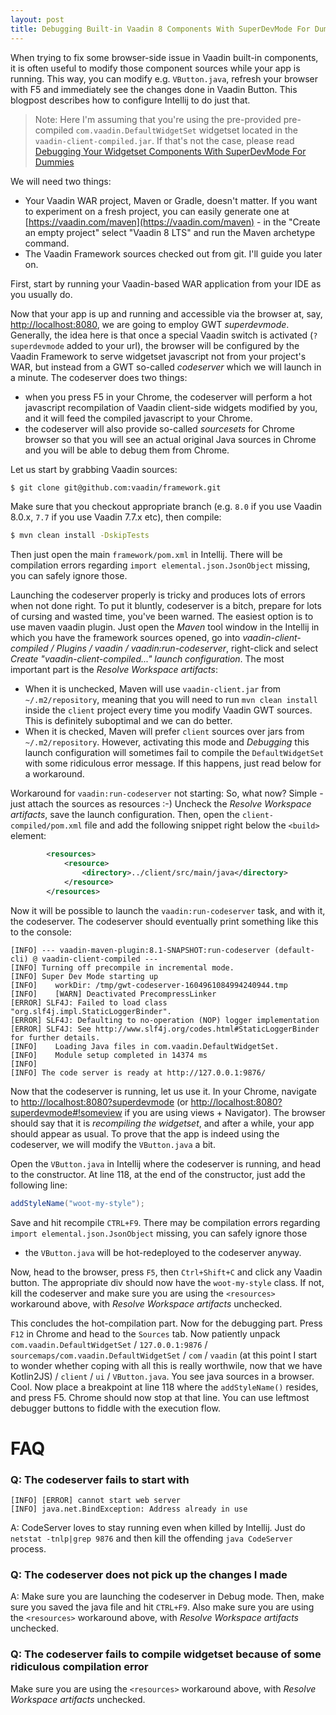```yaml
---
layout: post
title: Debugging Built-in Vaadin 8 Components With SuperDevMode For Dummies
---
```


When trying to fix some browser-side issue in Vaadin built-in components,
it is often useful to modify those component sources while your app is running. 
This way, you can modify e.g. `VButton.java`, refresh your browser with F5
and immediately see the changes done in Vaadin Button. This blogpost describes
how to configure Intellij to do just that.

> Note: Here I'm assuming that you're using the pre-provided pre-compiled `com.vaadin.DefaultWidgetSet`
widgetset located in the `vaadin-client-compiled.jar`. If that's not the case, please read
[Debugging Your Widgetset Components With SuperDevMode For Dummies](../Debugging-your-widgetset-components-with-superdevmode-for-dummies/)

We will need two things:

* Your Vaadin WAR project, Maven or Gradle, doesn't matter.
  If you want to experiment on a fresh project, you can easily generate one
  at [https://vaadin.com/maven](https://vaadin.com/maven) - in the "Create an empty project"
  select "Vaadin 8 LTS" and run the Maven archetype command.
* The Vaadin Framework sources checked out from git. I'll guide you later on.


First, start by running your Vaadin-based WAR application from your IDE as you usually do.

Now that your app is up and running and accessible via the browser at, say, [http://localhost:8080](http://localhost:8080),
we are going to employ GWT *superdevmode*. Generally, the
idea here is that once a special Vaadin switch is activated
(`?superdevmode` added to your url), the browser will be configured
by the Vaadin Framework to serve widgetset javascript not
from your project's WAR, but instead from a GWT so-called *codeserver*
which we will launch in a minute. The codeserver does two things:

* when you press F5 in your Chrome, the codeserver will perform a
  hot javascript recompilation of Vaadin client-side widgets modified by you,
  and it will feed the compiled javascript to your Chrome.
* the codeserver will also provide so-called *sourcesets* for
  Chrome browser so that you will see an actual original Java
  sources in Chrome and you will be able to debug them from Chrome.

Let us start by grabbing Vaadin sources:
```bash
$ git clone git@github.com:vaadin/framework.git
```
Make sure that you checkout appropriate branch (e.g. `8.0` if you use Vaadin 8.0.x, `7.7` if you use Vaadin 7.7.x etc), then compile:
```bash
$ mvn clean install -DskipTests
```
Then just open the main `framework/pom.xml` in Intellij. There will be compilation errors
regarding `import elemental.json.JsonObject` missing, you can safely ignore those.

Launching the codeserver properly is tricky and produces
lots of errors when not done right. To put it bluntly, codeserver is a bitch,
prepare for lots of cursing and wasted time, you've been warned.
The easiest option is to use maven vaadin plugin.
Just open the *Maven* tool window in the Intellij in which you have the framework sources opened,
go into *vaadin-client-compiled / Plugins / vaadin / vaadin:run-codeserver*,
right-click and select *Create "vaadin-client-compiled..." launch configuration*. The most
important part is the *Resolve Workspace artifacts*:

* When it is unchecked, Maven will use `vaadin-client.jar` from `~/.m2/repository`,
  meaning that you will need to run `mvn clean install` inside the `client` project every
  time you modify Vaadin GWT sources. This is definitely suboptimal and we can do better.
* When it is checked, Maven will prefer `client` sources over jars from `~/.m2/repository`.
  However, activating this mode and *Debugging* this launch configuration will sometimes fail to compile the `DefaultWidgetSet` with some ridiculous error message. If this happens, just read below for a workaround.

Workaround for `vaadin:run-codeserver` not starting: So, what now? Simple - just attach the sources as resources :-) Uncheck the *Resolve Workspace artifacts*, save the launch configuration. Then, open the `client-compiled/pom.xml` file and add the following snippet right below the `<build>` element:

```xml
		<resources>
			<resource>
				<directory>../client/src/main/java</directory>
			</resource>
		</resources>
```

Now it will be possible to launch the `vaadin:run-codeserver` task, and with it, the codeserver. The codeserver should eventually print something like this to the console:
```
[INFO] --- vaadin-maven-plugin:8.1-SNAPSHOT:run-codeserver (default-cli) @ vaadin-client-compiled ---
[INFO] Turning off precompile in incremental mode.
[INFO] Super Dev Mode starting up
[INFO]    workDir: /tmp/gwt-codeserver-1604961084994240944.tmp
[INFO]    [WARN] Deactivated PrecompressLinker
[ERROR] SLF4J: Failed to load class "org.slf4j.impl.StaticLoggerBinder".
[ERROR] SLF4J: Defaulting to no-operation (NOP) logger implementation
[ERROR] SLF4J: See http://www.slf4j.org/codes.html#StaticLoggerBinder for further details.
[INFO]    Loading Java files in com.vaadin.DefaultWidgetSet.
[INFO]    Module setup completed in 14374 ms
[INFO]
[INFO] The code server is ready at http://127.0.0.1:9876/
```

Now that the codeserver is running, let us use it. In your Chrome,
navigate to [http://localhost:8080?superdevmode](http://localhost:8080?superdevmode)
(or [http://localhost:8080?superdevmode#!someview](http://localhost:8080?superdevmode#!someview)
if you are using views + Navigator). The browser should say that it
is *recompiling the widgetset*, and after a while, your app
should appear as usual. To prove that the app is indeed using the
codeserver, we will modify the `VButton.java` a bit.

Open the `VButton.java` in Intellij where the codeserver is running,
and head to the constructor. At line 118, at the end of the constructor,
just add the following line:
```java
addStyleName("woot-my-style");
```
Save and hit recompile `CTRL+F9`. There may be compilation errors regarding
`import elemental.json.JsonObject` missing, you can safely ignore those
- the `VButton.java` will be hot-redeployed to the codeserver anyway.

Now, head to the browser, press `F5`, then `Ctrl+Shift+C` and click any Vaadin button.
The appropriate div should now have the `woot-my-style` class. If not,
kill the codeserver and make sure you are using the `<resources>`
workaround above, with *Resolve Workspace artifacts* unchecked.

This concludes the hot-compilation part. Now for the debugging part. Press `F12`
in Chrome and head to the `Sources` tab. Now patiently unpack
`com.vaadin.DefaultWidgetSet` / `127.0.0.1:9876` / `sourcemaps/com.vaadin.DefaultWidgetSet` / `com` / `vaadin` (at this point I start to wonder whether coping with all this is really worthwile, now that we have Kotlin2JS) / `client` / `ui` / `VButton.java`.
You see java sources in a browser. Cool. Now place a breakpoint at line 118 where the `addStyleName()` resides,
and press F5. Chrome should now stop at that line. You can use
leftmost debugger buttons to fiddle with the execution flow.

# FAQ

### Q: The codeserver fails to start with
```
[INFO] [ERROR] cannot start web server
[INFO] java.net.BindException: Address already in use
```

A: CodeServer loves to stay running even when killed by Intellij.
Just do `netstat -tnlp|grep 9876` and then kill the offending `java CodeServer` process.

### Q: The codeserver does not pick up the changes I made
A: Make sure you are launching the codeserver in Debug mode.
Then, make sure you saved the java file and hit `CTRL+F9`.
Also make sure you are using the `<resources>` workaround above,
with *Resolve Workspace artifacts* unchecked.

### Q: The codeserver fails to compile widgetset because of some ridiculous compilation error
Make sure you are using the `<resources>` workaround above,
with *Resolve Workspace artifacts* unchecked.
